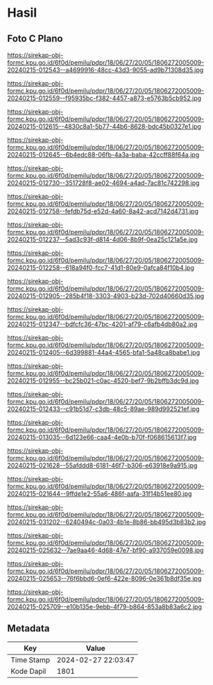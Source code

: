 # Hasil

## Foto C Plano

https://sirekap-obj-formc.kpu.go.id/6f0d/pemilu/pdpr/18/06/27/20/05/1806272005009-20240215-012543--a4699916-48cc-43d3-9055-ad9b71308d35.jpg

https://sirekap-obj-formc.kpu.go.id/6f0d/pemilu/pdpr/18/06/27/20/05/1806272005009-20240215-012559--f95935bc-f382-4457-a873-e5763b5cb952.jpg

https://sirekap-obj-formc.kpu.go.id/6f0d/pemilu/pdpr/18/06/27/20/05/1806272005009-20240215-012615--4830c8a1-5b77-44b6-8628-bdc45b0327e1.jpg

https://sirekap-obj-formc.kpu.go.id/6f0d/pemilu/pdpr/18/06/27/20/05/1806272005009-20240215-012645--6b4edc88-06fb-4a3a-baba-42ccff88f64a.jpg

https://sirekap-obj-formc.kpu.go.id/6f0d/pemilu/pdpr/18/06/27/20/05/1806272005009-20240215-012730--351728f8-ae02-4694-a4ad-7ac81c742298.jpg

https://sirekap-obj-formc.kpu.go.id/6f0d/pemilu/pdpr/18/06/27/20/05/1806272005009-20240215-012758--fefdb75d-e52d-4a60-8a42-acd7142d4731.jpg

https://sirekap-obj-formc.kpu.go.id/6f0d/pemilu/pdpr/18/06/27/20/05/1806272005009-20240215-012237--5ad3c93f-d814-4d06-8b9f-0ea25c121a5e.jpg

https://sirekap-obj-formc.kpu.go.id/6f0d/pemilu/pdpr/18/06/27/20/05/1806272005009-20240215-012258--618a94f0-fcc7-41d1-80e9-0afca84f10b4.jpg

https://sirekap-obj-formc.kpu.go.id/6f0d/pemilu/pdpr/18/06/27/20/05/1806272005009-20240215-012905--285b4f18-3303-4903-b23d-702d40660d35.jpg

https://sirekap-obj-formc.kpu.go.id/6f0d/pemilu/pdpr/18/06/27/20/05/1806272005009-20240215-012347--bdfcfc36-47bc-4201-af79-c6afb4db80a2.jpg

https://sirekap-obj-formc.kpu.go.id/6f0d/pemilu/pdpr/18/06/27/20/05/1806272005009-20240215-012405--6d399881-44a4-4565-bfa1-5a48ca8babe1.jpg

https://sirekap-obj-formc.kpu.go.id/6f0d/pemilu/pdpr/18/06/27/20/05/1806272005009-20240215-012955--bc25b021-c0ac-4520-bef7-9b2bffb3dc9d.jpg

https://sirekap-obj-formc.kpu.go.id/6f0d/pemilu/pdpr/18/06/27/20/05/1806272005009-20240215-012433--c91b51d7-c3db-48c5-89ae-989d992521ef.jpg

https://sirekap-obj-formc.kpu.go.id/6f0d/pemilu/pdpr/18/06/27/20/05/1806272005009-20240215-013035--6d123e66-caa4-4e0b-b70f-f068615613f7.jpg

https://sirekap-obj-formc.kpu.go.id/6f0d/pemilu/pdpr/18/06/27/20/05/1806272005009-20240215-021628--55afddd8-6181-46f7-b306-e63918e9a915.jpg

https://sirekap-obj-formc.kpu.go.id/6f0d/pemilu/pdpr/18/06/27/20/05/1806272005009-20240215-021644--9ffde1e2-55a6-486f-aafa-31f14b51ee80.jpg

https://sirekap-obj-formc.kpu.go.id/6f0d/pemilu/pdpr/18/06/27/20/05/1806272005009-20240215-031202--6240494c-0a03-4b1e-8b86-bb495d3b83b2.jpg

https://sirekap-obj-formc.kpu.go.id/6f0d/pemilu/pdpr/18/06/27/20/05/1806272005009-20240215-025632--7ae9aa46-4d68-47e7-bf90-a937059e0098.jpg

https://sirekap-obj-formc.kpu.go.id/6f0d/pemilu/pdpr/18/06/27/20/05/1806272005009-20240215-025653--76f6bbd6-0ef6-422e-8096-0e361b8df35e.jpg

https://sirekap-obj-formc.kpu.go.id/6f0d/pemilu/pdpr/18/06/27/20/05/1806272005009-20240215-025709--e10b135e-9ebb-4f79-b864-853a8b83a6c2.jpg


## Metadata

| Key        | Value               |
| ---------- | ------------------- |
| Time Stamp | 2024-02-27 22:03:47 |
| Kode Dapil | 1801                |



